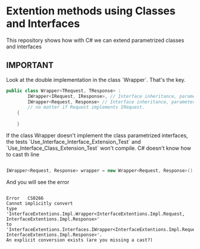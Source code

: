 ﻿# Extention methods using Classes and Interfaces

This repository shows how with C# we can extend parametrized classes and interfaces

## IMPORTANT

Look at the double implementation in the class ´Wrapper´. That's the key.

```C#
public class Wrapper<TRequest, TResponse> : 
        IWrapper<IRequest, IResponse>, // Interface inheritance, parameterized Interface
        IWrapper<Request, Response> // Interface inheritance, parameterized Class
        // no matter if Request implements IRequest.
    {
        
    }
```

If the class Wrapper doesn't implement the class parametrized interfaces, the tests ´Use_Interface_Interface_Extension_Test´ and ´Use_Interface_Class_Extension_Test´ won't compile.
C# doesn't know how to cast th line

```C#

IWrapper<Request, Response> wrapper = new Wrapper<Request, Response>();

```

And you will see the error

```

Error	CS0266	
Cannot implicitly convert
type 'InterfaceExtentions.Impl.Wrapper<InterfaceExtentions.Impl.Request, InterfaceExtentions.Impl.Response>' 
to 'InterfaceExtentions.Interfaces.IWrapper<InterfaceExtentions.Impl.Request, InterfaceExtentions.Impl.Response>'. 
An explicit conversion exists (are you missing a cast?)

```
